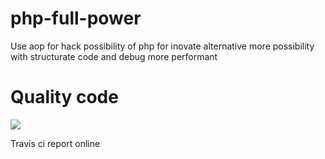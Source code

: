 php-full-power
==============

Use aop for hack possibility of php for inovate alternative more possibility with structurate code and debug more performant

Quality code
============

<img src="https://travis-ci.org/onetest/php-full-power.png"/>

Travis ci report online
